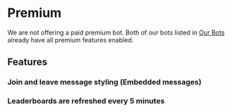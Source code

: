 # Premium

We are not offering a paid premium bot. Both of our bots listed in [Our Bots](/cs/getting-started/our-bots.md) already have all premium features enabled.

## Features

### Join and leave message styling \(Embedded messages\)

### Leaderboards are refreshed every 5 minutes
